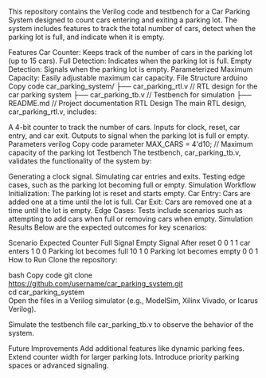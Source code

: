 This repository contains the Verilog code and testbench for a Car Parking System designed to count cars entering and exiting a parking lot. The system includes features to track the total number of cars, detect when the parking lot is full, and indicate when it is empty.

Features
Car Counter: Keeps track of the number of cars in the parking lot (up to 15 cars).
Full Detection: Indicates when the parking lot is full.
Empty Detection: Signals when the parking lot is empty.
Parameterized Maximum Capacity: Easily adjustable maximum car capacity.
File Structure
arduino
Copy code
car_parking_system/
├── car_parking_rtl.v       // RTL design for the car parking system
├── car_parking_tb.v        // Testbench for simulation
├── README.md               // Project documentation
RTL Design
The main RTL design, car_parking_rtl.v, includes:

A 4-bit counter to track the number of cars.
Inputs for clock, reset, car entry, and car exit.
Outputs to signal when the parking lot is full or empty.
Parameters
verilog
Copy code
parameter MAX_CARS = 4'd10; // Maximum capacity of the parking lot
Testbench
The testbench, car_parking_tb.v, validates the functionality of the system by:

Generating a clock signal.
Simulating car entries and exits.
Testing edge cases, such as the parking lot becoming full or empty.
Simulation Workflow
Initialization: The parking lot is reset and starts empty.
Car Entry: Cars are added one at a time until the lot is full.
Car Exit: Cars are removed one at a time until the lot is empty.
Edge Cases: Tests include scenarios such as attempting to add cars when full or removing cars when empty.
Simulation Results
Below are the expected outcomes for key scenarios:

Scenario	Expected Counter	Full Signal	Empty Signal
After reset	0	0	1
1 car enters	1	0	0
Parking lot becomes full	10	1	0
Parking lot becomes empty	0	0	1
How to Run
Clone the repository:

bash
Copy code
git clone https://github.com/username/car_parking_system.git  
cd car_parking_system  
Open the files in a Verilog simulator (e.g., ModelSim, Xilinx Vivado, or Icarus Verilog).

Simulate the testbench file car_parking_tb.v to observe the behavior of the system.

Future Improvements
Add additional features like dynamic parking fees.
Extend counter width for larger parking lots.
Introduce priority parking spaces or advanced signaling.
